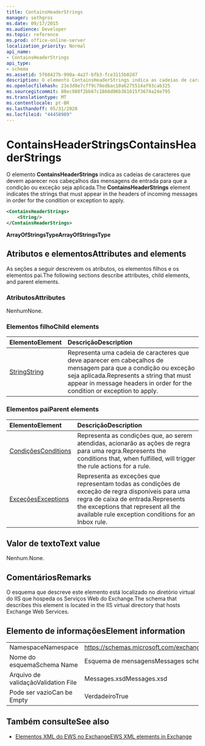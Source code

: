 ```yaml
---
title: ContainsHeaderStrings
manager: sethgros
ms.date: 09/17/2015
ms.audience: Developer
ms.topic: reference
ms.prod: office-online-server
localization_priority: Normal
api_name:
- ContainsHeaderStrings
api_type:
- schema
ms.assetid: 5f68427b-990a-4a27-bfb3-fce3115b02d7
description: O elemento ContainsHeaderStrings indica as cadeias de caracteres que devem aparecer nos cabeçalhos das mensagens de entrada para que a condição ou exceção seja aplicada.
ms.openlocfilehash: 23e3d0e7cff9c78edbac10a6275514af93cab325
ms.sourcegitcommit: 88ec988f2bb67c1866d06b361615f3674a24e795
ms.translationtype: MT
ms.contentlocale: pt-BR
ms.lasthandoff: 05/31/2020
ms.locfileid: "44458989"
---
```

# <a name="containsheaderstrings"></a><span data-ttu-id="f8733-103">ContainsHeaderStrings</span><span class="sxs-lookup"><span data-stu-id="f8733-103">ContainsHeaderStrings</span></span>

<span data-ttu-id="f8733-104">O elemento **ContainsHeaderStrings** indica as cadeias de caracteres que devem aparecer nos cabeçalhos das mensagens de entrada para que a condição ou exceção seja aplicada.</span><span class="sxs-lookup"><span data-stu-id="f8733-104">The **ContainsHeaderStrings** element indicates the strings that must appear in the headers of incoming messages in order for the condition or exception to apply.</span></span> 
  
```XML
<ContainsHeaderStrings>
    <String/>
</ContainsHeaderStrings>
```

 <span data-ttu-id="f8733-105">**ArrayOfStringsType**</span><span class="sxs-lookup"><span data-stu-id="f8733-105">**ArrayOfStringsType**</span></span>
## <a name="attributes-and-elements"></a><span data-ttu-id="f8733-106">Atributos e elementos</span><span class="sxs-lookup"><span data-stu-id="f8733-106">Attributes and elements</span></span>

<span data-ttu-id="f8733-107">As seções a seguir descrevem os atributos, os elementos filhos e os elementos pai.</span><span class="sxs-lookup"><span data-stu-id="f8733-107">The following sections describe attributes, child elements, and parent elements.</span></span>
  
### <a name="attributes"></a><span data-ttu-id="f8733-108">Atributos</span><span class="sxs-lookup"><span data-stu-id="f8733-108">Attributes</span></span>

<span data-ttu-id="f8733-109">Nenhum</span><span class="sxs-lookup"><span data-stu-id="f8733-109">None.</span></span>
  
### <a name="child-elements"></a><span data-ttu-id="f8733-110">Elementos filho</span><span class="sxs-lookup"><span data-stu-id="f8733-110">Child elements</span></span>

|<span data-ttu-id="f8733-111">**Elemento**</span><span class="sxs-lookup"><span data-stu-id="f8733-111">**Element**</span></span>|<span data-ttu-id="f8733-112">**Descrição**</span><span class="sxs-lookup"><span data-stu-id="f8733-112">**Description**</span></span>|
|:-----|:-----|
|[<span data-ttu-id="f8733-113">String</span><span class="sxs-lookup"><span data-stu-id="f8733-113">String</span></span>](string.md) <br/> |<span data-ttu-id="f8733-114">Representa uma cadeia de caracteres que deve aparecer em cabeçalhos de mensagem para que a condição ou exceção seja aplicada.</span><span class="sxs-lookup"><span data-stu-id="f8733-114">Represents a string that must appear in message headers in order for the condition or exception to apply.</span></span>  <br/> |
   
### <a name="parent-elements"></a><span data-ttu-id="f8733-115">Elementos pai</span><span class="sxs-lookup"><span data-stu-id="f8733-115">Parent elements</span></span>

|<span data-ttu-id="f8733-116">**Elemento**</span><span class="sxs-lookup"><span data-stu-id="f8733-116">**Element**</span></span>|<span data-ttu-id="f8733-117">**Descrição**</span><span class="sxs-lookup"><span data-stu-id="f8733-117">**Description**</span></span>|
|:-----|:-----|
|[<span data-ttu-id="f8733-118">Condições</span><span class="sxs-lookup"><span data-stu-id="f8733-118">Conditions</span></span>](conditions.md) <br/> |<span data-ttu-id="f8733-119">Representa as condições que, ao serem atendidas, acionarão as ações de regra para uma regra.</span><span class="sxs-lookup"><span data-stu-id="f8733-119">Represents the conditions that, when fulfilled, will trigger the rule actions for a rule.</span></span>  <br/> |
|[<span data-ttu-id="f8733-120">Exceções</span><span class="sxs-lookup"><span data-stu-id="f8733-120">Exceptions</span></span>](exceptions.md) <br/> |<span data-ttu-id="f8733-121">Representa as exceções que representam todas as condições de exceção de regra disponíveis para uma regra de caixa de entrada.</span><span class="sxs-lookup"><span data-stu-id="f8733-121">Represents the exceptions that represent all the available rule exception conditions for an Inbox rule.</span></span>  <br/> |
   
## <a name="text-value"></a><span data-ttu-id="f8733-122">Valor de texto</span><span class="sxs-lookup"><span data-stu-id="f8733-122">Text value</span></span>

<span data-ttu-id="f8733-123">Nenhum.</span><span class="sxs-lookup"><span data-stu-id="f8733-123">None.</span></span>
  
## <a name="remarks"></a><span data-ttu-id="f8733-124">Comentários</span><span class="sxs-lookup"><span data-stu-id="f8733-124">Remarks</span></span>

<span data-ttu-id="f8733-125">O esquema que descreve este elemento está localizado no diretório virtual do IIS que hospeda os Serviços Web do Exchange.</span><span class="sxs-lookup"><span data-stu-id="f8733-125">The schema that describes this element is located in the IIS virtual directory that hosts Exchange Web Services.</span></span>
  
## <a name="element-information"></a><span data-ttu-id="f8733-126">Elemento de informações</span><span class="sxs-lookup"><span data-stu-id="f8733-126">Element information</span></span>

|||
|:-----|:-----|
|<span data-ttu-id="f8733-127">Namespace</span><span class="sxs-lookup"><span data-stu-id="f8733-127">Namespace</span></span>  <br/> |https://schemas.microsoft.com/exchange/services/2006/messages  <br/> |
|<span data-ttu-id="f8733-128">Nome do esquema</span><span class="sxs-lookup"><span data-stu-id="f8733-128">Schema Name</span></span>  <br/> |<span data-ttu-id="f8733-129">Esquema de mensagens</span><span class="sxs-lookup"><span data-stu-id="f8733-129">Messages schema</span></span>  <br/> |
|<span data-ttu-id="f8733-130">Arquivo de validação</span><span class="sxs-lookup"><span data-stu-id="f8733-130">Validation File</span></span>  <br/> |<span data-ttu-id="f8733-131">Messages.xsd</span><span class="sxs-lookup"><span data-stu-id="f8733-131">Messages.xsd</span></span>  <br/> |
|<span data-ttu-id="f8733-132">Pode ser vazio</span><span class="sxs-lookup"><span data-stu-id="f8733-132">Can be Empty</span></span>  <br/> |<span data-ttu-id="f8733-133">Verdadeiro</span><span class="sxs-lookup"><span data-stu-id="f8733-133">True</span></span>  <br/> |
   
## <a name="see-also"></a><span data-ttu-id="f8733-134">Também consulte</span><span class="sxs-lookup"><span data-stu-id="f8733-134">See also</span></span>



- [<span data-ttu-id="f8733-135">Elementos XML do EWS no Exchange</span><span class="sxs-lookup"><span data-stu-id="f8733-135">EWS XML elements in Exchange</span></span>](ews-xml-elements-in-exchange.md)

